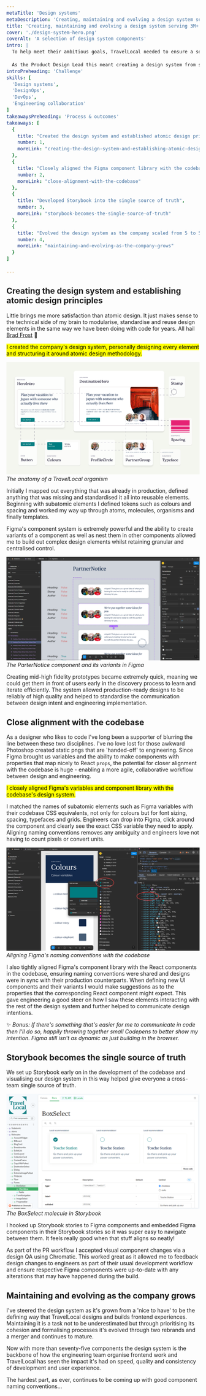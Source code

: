 ```yaml
---
metaTitle: 'Design systems'
metaDescription: 'Creating, maintaining and evolving a design system serving 40k+ visitors'
title: 'Creating, maintaining and evolving a design system serving 3M+ users'
cover: './design-system-hero.png'
coverAlt: 'A selection of design system components'
intro: |
  To help meet their ambitious goals, TravelLocal needed to ensure a seamless and consistent user experience across their customer journey, whilst allowing the team to prototype and build new experiences efficiently. Enter design systems! 
  
  As the Product Design Lead this meant creating a design system from scratch and owning that over multiple years as the company, product and team scaled.
introPreheading: 'Challenge'
skills: [
  'Design systems',
  'DesignOps',
  'DevOps',
  'Engineering collaboration'
]
takeawaysPreheading: 'Process & outcomes'
takeaways: [
  {
    title: "Created the design system and established atomic design principles",
    number: 1,
    moreLink: "creating-the-design-system-and-establishing-atomic-design-principles"
  },
  {
    title: "Closely aligned the Figma component library with the codebase",
    number: 2,
    moreLink: "close-alignment-with-the-codebase"
  },
  {
    title: "Developed Storybook into the single source of truth",
    number: 3,
    moreLink: "storybook-becomes-the-single-source-of-truth"
  },
  {
    title: "Evolved the design system as the company scaled from 5 to 50+ people",
    number: 4,
    moreLink: "maintaining-and-evolving-as-the-company-grows"
  }
]

---
```


## Creating the design system and establishing atomic design principles

Little brings me more satisfaction than atomic design. It just makes sense to the technical side of my brain to modularise, standardise and reuse design elements in the same way we have been doing with code for years. All hail [Brad Frost](https://atomicdesign.bradfrost.com/) 🙌

<mark>I created the company's design system, personally designing every element and structuring it around atomic design methodology.</mark>

![The anatomy of a TravelLocal organism](./design-system-anatomy-of-a-component.png)
*The anatomy of a TravelLocal organism*

Initially I mapped out everything that was already in production, defined anything that was missing and standardised it all into reusable elements. Beginning with subatomic elements I defined tokens such as colours and spacing and worked my way up through atoms, molecules, organisms and finally templates.

Figma's component system is extremely powerful and the ability to create variants of a component as well as nest them in other components allowed me to build out complex design elements whilst retaining granular and centralised control.

![The ParterNotice component and its variants in Figma](./design-system-figma.png)
*The ParterNotice component and its variants in Figma*

Creating mid-high fidelity prototypes became extremely quick, meaning we could get them in front of users early in the discovery process to learn and iterate efficiently. The system allowed production-ready designs to be reliably of high quality and helped to standardise the communication between design intent and engineering implementation.

## Close alignment with the codebase

As a designer who likes to code I've long been a supporter of blurring the line between these two disciplines. I've no love lost for those awkward Photoshop created static pngs that are 'handed-off' to engineering. Since Figma brought us variables and the ability to make components with properties that map nicely to React `props`, the potential for closer alignment with the codebase is huge - enabling a more agile, collaborative workflow between design and engineering.

<mark>I closely aligned Figma's variables and component library with the codebase's design system.</mark>

I matched the names of subatomic elements such as Figma variables with their codebase CSS equivalents, not only for colours but for font sizing, spacing, typefaces and grids. Engineers can drop into Figma, click around the component and clearly see the exact CSS variable they need to apply. Aligning naming conventions removes any ambiguity and engineers love not having to count pixels or convert units.

![Aligning Figma's naming conventions with the codebase](./design-system-naming.png)
*Aligning Figma's naming conventions with the codebase*

I also tightly aligned Figma's component library with the React components in the codebase, ensuring naming conventions were shared and designs were in sync with their production counterparts. When defining new UI components and their variants I would make suggestions as to the properties that the corresponding React component might expect. This gave engineering a good steer on how I saw these elements interacting with the rest of the design system and further helped to communicate design intentions.

✨ _Bonus: If there's something that's easier for me to communicate in code then I'll do so, happily throwing together small Codepens to better show my intention. Figma still isn't as dynamic as just building in the browser._

## Storybook becomes the single source of truth

We set up Storybook early on in the development of the codebase and visualising our design system in this way helped give everyone a cross-team single source of truth.

![The BoxSelect molecule in Storybook](./design-system-storybook.png)
*The BoxSelect molecule in Storybook*

I hooked up Storybook stories to Figma components and embedded Figma components in their Storybook stories so it was super easy to navigate between them. It feels really good when that stuff aligns so neatly!

As part of the PR workflow I accepted visual component changes via a design QA using Chromatic. This worked great as it allowed me to feedback design changes to engineers as part of their usual development workflow and ensure respective Figma components were up-to-date with any alterations that may have happened during the build.

## Maintaining and evolving as the company grows

I've steered the design system as it's grown from a 'nice to have' to be the defining way that TravelLocal designs and builds frontend experiences. Maintaining it is a task not to be underestimated but through prioritising its cohesion and formalising processes it's evolved through two rebrands and a merger and continues to mature.

Now with more than seventy-five components the design system is the backbone of how the engineering team organise frontend work and TravelLocal has seen the impact it's had on speed, quality and consistency of development and user experience.

The hardest part, as ever, continues to be coming up with good component naming conventions…